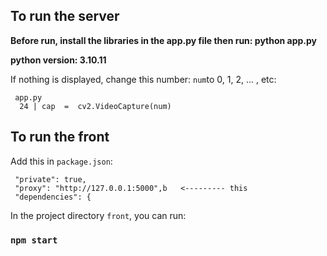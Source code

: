 ## To run the server
**Before run, install the libraries in the app.py file
then run: python app.py**

**python version: 3.10.11**

If nothing is displayed, change this number: `num`to 0, 1, 2, ... , etc:

     app.py
      24 | cap  =  cv2.VideoCapture(num)


## To run the front
Add this in `package.json`:

     "private": true,
     "proxy": "http://127.0.0.1:5000",b   <--------- this
     "dependencies": {

In the project directory `front`, you can run:

### `npm start`
